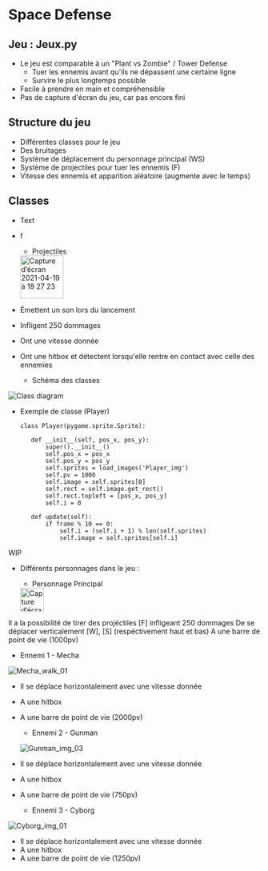 # Space Defense

## Jeu : Jeux.py
* Le jeu est comparable à un "Plant vs Zombie" / Tower Defense
  * Tuer les ennemis avant qu'ils ne dépassent une certaine ligne
  * Survire le plus longtemps possible
* Facile à prendre en main et compréhensible
* Pas de capture d'écran du jeu, car pas encore fini

## Structure du jeu
* Différentes classes pour le jeu
* Des bruitages
* Système de déplacement du personnage principal (WS)
* Système de projectiles pour tuer les ennemis (F)
* Vitesse des ennemis et apparition aléatoire (augmente avec le temps)

## Classes
* Text 
- f

  * Projectiles

  <img width="86" alt="Capture d’écran 2021-04-19 à 18 27 23" src="https://user-images.githubusercontent.com/77661893/115271552-c085c000-a13d-11eb-82c0-a92cf80b9ab5.png">
  
- Émettent un son lors du lancement
- Infligent 250 dommages
- Ont une vitesse donnée
- Ont une hitbox et détectent lorsqu'elle rentre en contact avec celle des ennemies

  * Schéma des classes

![Class diagram](https://user-images.githubusercontent.com/77661930/120223792-70247680-c242-11eb-88d6-adf93ba317ae.png)

  * Exemple de classe (Player)
 
 
        class Player(pygame.sprite.Sprite):
    
           def __init__(self, pos_x, pos_y):
               super().__init__()
               self.pos_x = pos_x
               self.pos_y = pos_y
               self.sprites = load_images('Player_img')
               self.pv = 1000
               self.image = self.sprites[0]
               self.rect = self.image.get_rect()
               self.rect.topleft = [pos_x, pos_y]
               self.i = 0

           def update(self):
               if frame % 10 == 0:
                   self.i = (self.i + 1) % len(self.sprites)
                   self.image = self.sprites[self.i]


WIP

* Différents personnages dans le jeu :
  * Personnage Principal
  
  <img width="47" alt="Capture d’écran 2021-04-19 à 18 26 58" src="https://user-images.githubusercontent.com/77661893/115271397-98965c80-a13d-11eb-9555-9ef6220b5071.png">

Il a la possibilité de tirer des projéctiles [F] infligeant 250 dommages
De se déplacer verticalement [W], [S] (respéctivement haut et bas)
A une barre de point de vie (1000pv)

 
  * Ennemi 1 - Mecha

 ![Mecha_walk_01](https://user-images.githubusercontent.com/77661930/120357345-a1b24600-c305-11eb-975e-9cf9ee9939b8.png)
 
- Il se déplace horizontalement avec une vitesse donnée
- A une hitbox
- A une barre de point de vie (2000pv)

  * Ennemi 2 - Gunman
  
  ![Gunman_img_03](https://user-images.githubusercontent.com/77661930/120357405-b393e900-c305-11eb-816d-3a06c301371b.png)
  
- Il se déplace horizontalement avec une vitesse donnée
- A une hitbox
- A une barre de point de vie (750pv)

  * Ennemi 3 - Cyborg

 ![Cyborg_img_01](https://user-images.githubusercontent.com/77661930/120357477-c9a1a980-c305-11eb-8fbb-8f781f5ccb37.png)
 
- Il se déplace horizontalement avec une vitesse donnée
- A une hitbox
- A une barre de point de vie (1250pv)
